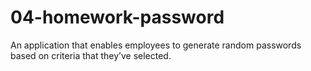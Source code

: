 # 04-homework-password
An application that enables employees to generate random passwords based on criteria that they’ve selected.
